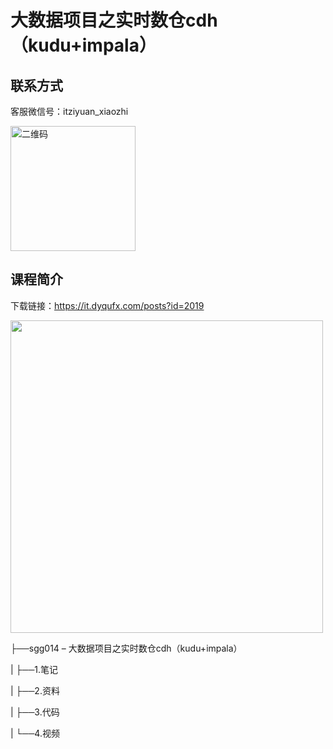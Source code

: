 # 大数据项目之实时数仓cdh（kudu+impala）

## 联系方式

客服微信号：itziyuan_xiaozhi

<img src="https://ziyuanyun.oss-cn-guangzhou.aliyuncs.com/common/20240614073449/666b82192834a.jpg" width="200" height="200" alt="二维码">

## 课程简介

下载链接：https://it.dyqufx.com/posts?id=2019

<img src="https://ziyuanyun.oss-cn-guangzhou.aliyuncs.com/yun/20240515183629/6644902de6b32.jpg" width="500" alt="">

  ├──sgg014 &#8211; 大数据项目之实时数仓cdh（kudu+impala）

 | ├──1.笔记

 | ├──2.资料

 | ├──3.代码

 | └──4.视频

  